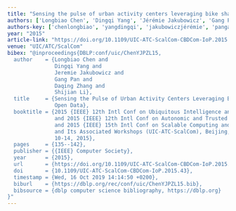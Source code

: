```yaml
---
title: "Sensing the pulse of urban activity centers leveraging bike sharing open data"
authors: ['Longbiao Chen', 'Dingqi Yang', 'Jérémie Jakubowicz', 'Gang Pan 0001', 'Daqing Zhang 0001', 'Shijian Li']
authors-key: ['chenlongbiao', 'yangdingqi', 'jakubowiczjérémie', 'pangang', 'zhangdaqing', 'lishijian']
year: "2015"
article-link: "https://doi.org/10.1109/UIC-ATC-ScalCom-CBDCom-IoP.2015.43"
venue: "UIC/ATC/ScalCom"
bibex: "@inproceedings{DBLP:conf/uic/ChenYJPZL15,
  author    = {Longbiao Chen and
               Dingqi Yang and
               Jeremie Jakubowicz and
               Gang Pan and
               Daqing Zhang and
               Shijian Li},
  title     = {Sensing the Pulse of Urban Activity Centers Leveraging Bike Sharing
               Open Data},
  booktitle = {2015 {IEEE} 12th Intl Conf on Ubiquitous Intelligence and Computing
               and 2015 {IEEE} 12th Intl Conf on Autonomic and Trusted Computing
               and 2015 {IEEE} 15th Intl Conf on Scalable Computing and Communications
               and Its Associated Workshops (UIC-ATC-ScalCom), Beijing, China, August
               10-14, 2015},
  pages     = {135--142},
  publisher = {{IEEE} Computer Society},
  year      = {2015},
  url       = {https://doi.org/10.1109/UIC-ATC-ScalCom-CBDCom-IoP.2015.43},
  doi       = {10.1109/UIC-ATC-ScalCom-CBDCom-IoP.2015.43},
  timestamp = {Wed, 16 Oct 2019 14:14:50 +0200},
  biburl    = {https://dblp.org/rec/conf/uic/ChenYJPZL15.bib},
  bibsource = {dblp computer science bibliography, https://dblp.org}
}"
---
```

